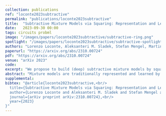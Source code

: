 ```yaml
---
collection: publications
ref: "loconte2023subtractive"
permalink: "publications/loconte2023subtractive"
title:  "Subtractive Mixture Models via Squaring: Representation and Learning"
date:   2023-09-30 00:00
tags: circuits probml
image: "/images/papers/loconte2023subtractive/subtractive-ring.png"
spotlight: "/images/papers/loconte2023subtractive/subtractive-spotlight.png"
authors: "Lorenzo Loconte, Aleksanteri M. Sladek, Stefan Mengel, Martin Trapp, Arno Solin, Nicolas Gillis, Antonio Vergari"
paperurl: "https://arxiv.org/abs/2310.00724"
pdf: "https://arxiv.org/abs/2310.00724"
venue: "arXiv 2023"
code:
excerpt: "We propose to build (deep) subtractive mixture models by squaring circuits. We theoretically prove their expressiveness by deriving an exponential lowerbound on the size of circuits with positive parameters only."
abstract: "Mixture models are traditionally represented and learned by adding several distributions as components. Allowing mixtures to subtract probability mass or density can drastically reduce the number of components needed to model complex distributions. However, learning such subtractive mixtures while ensuring they still encode a non-negative function is challenging. We investigate how to learn and perform inference on deep subtractive mixtures by squaring them. We do this in the framework of probabilistic circuits, which enable us to represent tensorized mixtures and generalize several other subtractive models. We theoretically prove that the class of squared circuits allowing subtractions can be exponentially more expressive than traditional additive mixtures; and, we empirically show this increased expressiveness on a series of real-world distribution estimation tasks."
supplemental: 
bibtex: "@article{loconte2023subtractive,<br/>
  title={Subtractive Mixture Models via Squaring: Representation and Learning},<br/>
  author={Lorenzo Loconte and Aleksanteri M. Sladek and Stefan Mengel and Martin Trapp and Arno Solin and Nicolas Gillis and Antonio Vergari},<br/>
  journal={arXiv preprint arXiv:2310.00724},<br/>
  year={2023}
}"
---
```

